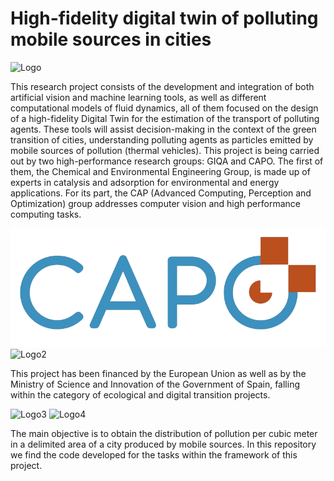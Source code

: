 
# High-fidelity digital twin of polluting mobile sources in cities



![Logo](https://encrypted-tbn0.gstatic.com/images?q=tbn:ANd9GcT4VSSVA8N-f21eRuxim3wpc_V0Dt0sxFUBIm4OYVxR&s)


This research project consists of the development and integration of both artificial vision and machine learning tools, as well as different computational models of fluid dynamics, all of them focused on the design of a high-fidelity Digital Twin for the estimation of the transport of polluting agents. These tools will assist decision-making in the context of the green transition of cities, understanding polluting agents as particles emitted by mobile sources of pollution (thermal vehicles). This project is being carried out by two high-performance research groups: GIQA and CAPO. The first of them, the Chemical and Environmental Engineering Group, is made up of experts in catalysis and adsorption for environmental and energy applications. For its part, the CAP (Advanced Computing, Perception and Optimization) group addresses computer vision and high performance computing tasks.

![Logo1](https://github.com/capo-urjc/pollutwin/blob/main/docs/imgs/logoCAPO.png)
![Logo2](https://github.com/capo-urjc/pollutwin/tree/main/docs/imgs/logoCAPO.png)


This project has been financed by the European Union as well as by the Ministry of Science and Innovation of the Government of Spain, falling within the category of ecological and digital transition projects.

![Logo3](https://github.com/capo-urjc/pollutwin/tree/main/docs/imgs/logo_ministerio.png)
![Logo4](https://github.com/capo-urjc/pollutwin/tree/main/docs/imgs/logoUE.png)


The main objective is to obtain the distribution of pollution per cubic meter in a delimited area of a city produced by mobile sources. In this repository we find the code developed for the tasks within the framework of this project.
